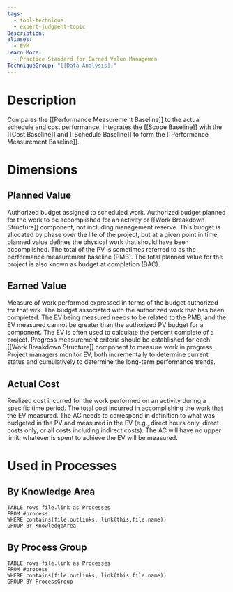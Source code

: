 ```yaml
---
tags:
  - tool-technique
  - expert-judgment-topic
Description: 
aliases:
  - EVM
Learn More:
  - Practice Standard for Earned Value Managemen
TechniqueGroup: "[[Data Analysis]]"
---
```

# Description
Compares the [[Performance Measurement Baseline]] to the actual schedule and cost performance. integrates the [[Scope Baseline]] with the [[Cost Baseline]] and [[Schedule Baseline]] to form the [[Performance Measurement Baseline]].
# Dimensions
## Planned Value
Authorized budget assigned to scheduled work. Authorized budget planned for the work to be accomplished for an activity or [[Work Breakdown Structure]] component, not including management reserve. This budget is allocated by phase over the life of the project, but at a given point in time, planned value defines the physical work that should have been accomplished. The total of the PV is sometimes referred to as the performance measurement baseline (PMB). The total planned value for the project is also known as budget at completion (BAC).
## Earned Value
Measure of work performed expressed in terms of the budget authorized for that wrk. The budget associated with the authorized work that has been completed. The EV being measured needs to be related to the PMB, and the EV measured cannot be greater than the authorized PV budget for a component. The EV is often used to calculate the percent complete of a project. Progress measurement criteria should be established for each [[Work Breakdown Structure]] component to measure work in progress. Project managers monitor EV, both incrementally to determine current status and cumulatively to determine the long-term performance trends.
## Actual Cost
Realized cost incurred for the work performed on an activity during a specific time period. The total cost incurred in accomplishing the work that the EV measured. The AC needs to correspond in definition to what was budgeted in the PV and measured in the EV (e.g., direct hours only, direct costs only, or all costs including indirect costs). The AC will have no upper limit; whatever is spent to achieve the EV will be measured.
# Used in Processes
## By Knowledge Area
```dataview
TABLE rows.file.link as Processes
FROM #process 
WHERE contains(file.outlinks, link(this.file.name))
GROUP BY KnowledgeArea
```
## By Process Group
```dataview
TABLE rows.file.link as Processes
FROM #process 
WHERE contains(file.outlinks, link(this.file.name))
GROUP BY ProcessGroup
```

